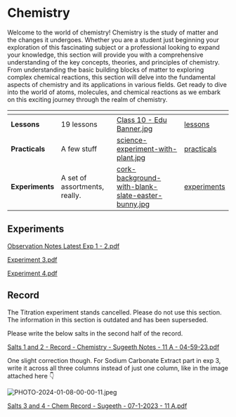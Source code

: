 # Chemistry

Welcome to the world of chemistry! Chemistry is the study of matter and the changes it undergoes. Whether you are a student just beginning your exploration of this fascinating subject or a professional looking to expand your knowledge, this section will provide you with a comprehensive understanding of the key concepts, theories, and principles of chemistry. From understanding the basic building blocks of matter to exploring complex chemical reactions, this section will delve into the fundamental aspects of chemistry and its applications in various fields. Get ready to dive into the world of atoms, molecules, and chemical reactions as we embark on this exciting journey through the realm of chemistry.

<table data-view="cards"><thead><tr><th></th><th></th><th data-hidden data-card-cover data-type="files"></th><th data-hidden data-card-target data-type="content-ref"></th></tr></thead><tbody><tr><td><strong>Lessons</strong></td><td>19 lessons</td><td><a href="../../../.gitbook/assets/Class 10 - Edu Banner.jpg">Class 10 - Edu Banner.jpg</a></td><td><a href="lessons/">lessons</a></td></tr><tr><td><strong>Practicals</strong></td><td>A few stuff</td><td><a href="../../../.gitbook/assets/science-experiment-with-plant.jpg">science-experiment-with-plant.jpg</a></td><td><a href="../../class-12/chemistry/practicals/">practicals</a></td></tr><tr><td><strong>Experiments</strong></td><td>A set of assortments, really.</td><td><a href="../../../.gitbook/assets/cork-background-with-blank-slate-easter-bunny.jpg">cork-background-with-blank-slate-easter-bunny.jpg</a></td><td><a href="experiments/">experiments</a></td></tr></tbody></table>

## Experiments

[Observation Notes Latest Exp 1 - 2.pdf](https://res.craft.do/user/full/34ae8ebc-d508-7305-20e2-17e06364862c/doc/3491F8B8-527B-4029-A8C5-FBF1AF7CCE2D/fe8d02fe-3009-fa46-cc06-cffaee097a32)

[Experiment 3.pdf](https://res.craft.do/user/full/34ae8ebc-d508-7305-20e2-17e06364862c/doc/3491F8B8-527B-4029-A8C5-FBF1AF7CCE2D/8D020D18-6D3E-42C7-BC56-F94828AC2610_2/qMsF8vRZf8CYdKsibVYgdSNFbjq8F60pAmuZWACfquEz/Adobe%20Scan%2024-Nov-2023.pdf)

[Experiment 4.pdf](https://res.craft.do/user/full/34ae8ebc-d508-7305-20e2-17e06364862c/doc/3491F8B8-527B-4029-A8C5-FBF1AF7CCE2D/192A25A9-90F3-41CE-920F-5300A6966FF9_2/UmAY0oCxWgnUVijMXEel61g3eNoRyz3EANIKBjsup14z/Adobe%20Scan%2024-Nov-2023%201.pdf)

## Record

The Titration experiment stands cancelled. Please do not use this section. The information in this section is outdated and has been superseded.

Please write the below salts in the second half of the record.

[Salts 1 and 2 - Record - Chemistry - Sugeeth Notes - 11 A - 04-59-23.pdf](https://res.craft.do/user/full/34ae8ebc-d508-7305-20e2-17e06364862c/doc/5FE23ED0-D7E7-49DE-B4E5-F0AC13DAF984/0AEF137C-056A-4036-BFEE-D71D35DE4166_2/nMPA5lsmGYXdTDmRZRirlTM0CUTbh1Jxbg9PmFkyLCIz/Salts%201%20and%202%20-%20Record%20-%20Chemistry%20-%20Sugeeth%20Notes%20-%2011%20A%20-%2004-59-23.pdf)

One slight correction though. For Sodium Carbonate Extract part in exp 3, write it across all three columns instead of just one column, like in the image attached here 👇

![PHOTO-2024-01-08-00-00-11.jpeg](https://res.craft.do/user/full/34ae8ebc-d508-7305-20e2-17e06364862c/doc/3491F8B8-527B-4029-A8C5-FBF1AF7CCE2D/DD95B9C5-556D-43B5-B2D1-D678CDF69985_2/PFA2eFChsGDzyTM0IYDvskiegjQsYzjzyCkJmuBLtmoz/PHOTO-2024-01-08-00-00-11.jpeg)

[Salts 3 and 4 - Chem Record - Sugeeth - 07-1-2023 - 11 A.pdf](https://res.craft.do/user/full/34ae8ebc-d508-7305-20e2-17e06364862c/doc/3491F8B8-527B-4029-A8C5-FBF1AF7CCE2D/DB88464F-982D-4F84-BFF4-4F6683570BB3_2/ZVMIuolOyixiUsVrNnMjXybgv1pbE7krxGILow7YxfQz/Salts%203%20and%204%20-%20Chem%20Record%20-%20Sugeeth%20-%2007-1-2023%20-%2011%20A.pdf)
